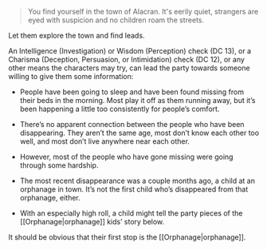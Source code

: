> You find yourself in the town of Alacran. It's eerily quiet, strangers are eyed with suspicion and no children roam the streets.

Let them explore the town and find leads.

An Intelligence (Investigation) or Wisdom (Perception) check (DC 13), or a Charisma (Deception, Persuasion, or Intimidation) check (DC 12), or any other means the characters may try, can lead the party towards someone willing to give them some information:

- People have been going to sleep and have been found missing from their beds in the morning. Most play it off as them running away, but it’s been happening a little too consistently for people’s comfort.

- There’s no apparent connection between the people who have been disappearing. They aren’t the same age, most don’t know each other too well, and most don’t live anywhere near each other.

- However, most of the people who have gone missing were going through some hardship.

- The most recent disappearance was a couple months ago, a child at an orphanage in town. It’s not the first child who’s disappeared from that orphanage, either.

- With an especially high roll, a child might tell the party pieces of the [[Orphanage|orphanage]] kids’ story below.


It should be obvious that their first stop is the [[Orphanage|orphanage]].